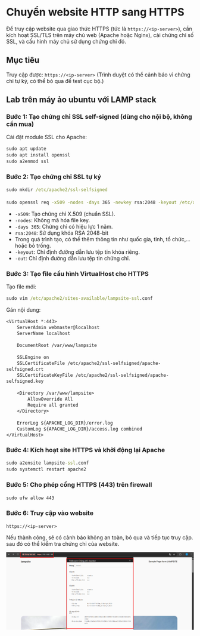 # Chuyển website HTTP sang HTTPS

Để truy cập website qua giao thức HTTPS (tức là `https://<ip-server>`), cần kích hoạt SSL/TLS trên máy chủ web (Apache hoặc Nginx), cài chứng chỉ số SSL, và cấu hình máy chủ sử dụng chứng chỉ đó.

## Mục tiêu

Truy cập được: `https://<ip-server>` (Trình duyệt có thể cảnh báo vì chứng chỉ tự ký, có thể bỏ qua để test cục bộ.)

## Lab trên máy ảo ubuntu với LAMP stack

### Bước 1: Tạo chứng chỉ SSL self-signed (dùng cho nội bộ, không cần mua)

Cài đặt module SSL cho Apache:

```cmd
sudo apt update
sudo apt install openssl
sudo a2enmod ssl
```

### Bước 2: Tạo chứng chỉ SSL tự ký

```cmd
sudo mkdir /etc/apache2/ssl-selfsigned

sudo openssl req -x509 -nodes -days 365 -newkey rsa:2048 -keyout /etc/apache2/ssl-selfsigned/apache-selfsigned.key -out /etc/apache2/ssl-selfsigned/apache-selfsigned.crt
```

- `-x509`: Tạo chứng chỉ X.509 (chuẩn SSL).
- `-nodes`: Không mã hóa file key.
- `-days 365`: Chứng chỉ có hiệu lực 1 năm.
- `rsa:2048`: Sử dụng khóa RSA 2048-bit
- Trong quá trình tạo, có thể thêm thông tin như quốc gia, tỉnh, tổ chức,... hoặc  bỏ trống.
- `-keyout`: Chỉ định đường dẫn lưu tệp tin khóa riêng.
- `-out`: Chỉ định đường dẫn lưu tệp tin chứng chỉ.

### Bước 3: Tạo file cấu hình VirtualHost cho HTTPS

Tạo file mới:

```cmd
sudo vim /etc/apache2/sites-available/lampsite-ssl.conf
```

Gán nội dung:

```file
<VirtualHost *:443>
    ServerAdmin webmaster@localhost
    ServerName localhost

    DocumentRoot /var/www/lampsite

    SSLEngine on
    SSLCertificateFile /etc/apache2/ssl-selfsigned/apache-selfsigned.crt
    SSLCertificateKeyFile /etc/apache2/ssl-selfsigned/apache-selfsigned.key

    <Directory /var/www/lampsite>
        AllowOverride All
        Require all granted
    </Directory>

    ErrorLog ${APACHE_LOG_DIR}/error.log
    CustomLog ${APACHE_LOG_DIR}/access.log combined
</VirtualHost>
```

### Bước 4: Kích hoạt site HTTPS và khởi động lại Apache

```cmd
sudo a2ensite lampsite-ssl.conf
sudo systemctl restart apache2
```

### Bước 5: Cho phép cổng HTTPS (443) trên firewall

```cmd
sudo ufw allow 443
```

### Bước 6: Truy cập vào website

```http
https://<ip-server>
```

Nếu thành công, sẽ có cảnh báo không an toàn, bỏ qua và tiếp tục truy cập. sau đó có thể kiểm tra chứng chỉ của website.

![website HTTPS](./images/website-https.png)

